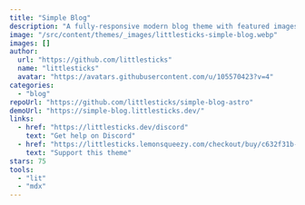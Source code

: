 ```yaml
---
title: "Simple Blog"
description: "A fully-responsive modern blog theme with featured images, a dark theme, copy code block buttons, theme-able styles, and more!"
image: "/src/content/themes/_images/littlesticks-simple-blog.webp"
images: []
author:
  url: "https://github.com/littlesticks"
  name: "littlesticks"
  avatar: "https://avatars.githubusercontent.com/u/105570423?v=4"
categories:
  - "blog"
repoUrl: "https://github.com/littlesticks/simple-blog-astro"
demoUrl: "https://simple-blog.littlesticks.dev/"
links:
  - href: "https://littlesticks.dev/discord"
    text: "Get help on Discord"
  - href: "https://littlesticks.lemonsqueezy.com/checkout/buy/c632f31b-a4ea-405b-ab81-97e8cdc90b06"
    text: "Support this theme"
stars: 75
tools:
  - "lit"
  - "mdx"
---
```

